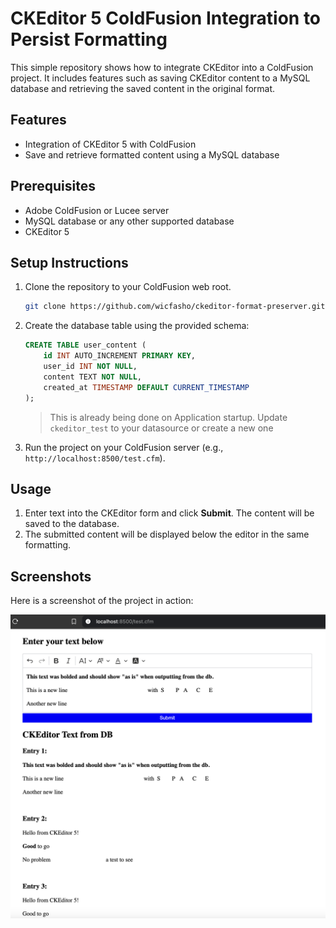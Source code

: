 
# CKEditor 5 ColdFusion Integration to Persist Formatting

This simple repository shows how to integrate CKEditor into a ColdFusion project. It includes features such as saving CKEditor content to a MySQL database and retrieving the saved content in the original format.

## Features

- Integration of CKEditor 5 with ColdFusion
- Save and retrieve formatted content using a MySQL database

## Prerequisites

- Adobe ColdFusion or Lucee server
- MySQL database or any other supported database
- CKEditor 5

## Setup Instructions

1. Clone the repository to your ColdFusion web root.

   ```bash
   git clone https://github.com/wicfasho/ckeditor-format-preserver.git
   ```

2. Create the database table using the provided schema:

   ```sql
   CREATE TABLE user_content (
       id INT AUTO_INCREMENT PRIMARY KEY,
       user_id INT NOT NULL,
       content TEXT NOT NULL,
       created_at TIMESTAMP DEFAULT CURRENT_TIMESTAMP
   );
   ```
   > This is already being done on Application startup. Update `ckeditor_test` to your datasource or create a new one

3. Run the project on your ColdFusion server (e.g., `http://localhost:8500/test.cfm`).

## Usage

1. Enter text into the CKEditor form and click **Submit**. The content will be saved to the database.
2. The submitted content will be displayed below the editor in the same formatting.

## Screenshots

Here is a screenshot of the project in action:

![Screenshot](screenshot.png)
